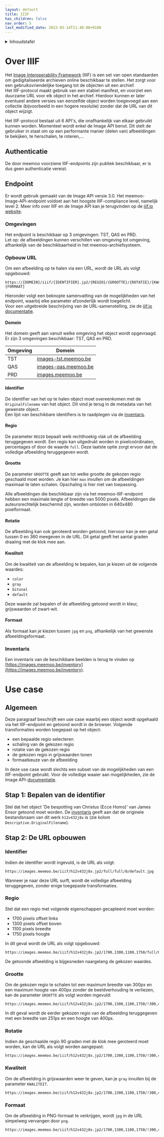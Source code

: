 ```yaml
---
layout: default
title: IIIF
has_children: false
nav_order: 5
last_modified_date: 2022-03-14T11:40:08+0100
---
```


<details markdown="block">
  <summary>
    Inhoudstafel
  </summary>
  {: .text-delta }
1. TOC
{:toc}
</details>

# Over IIIF 

Het [Image Interoperability Framework](https://iiif.io) (IIIF) is een set van open standaarden om gedigitaliseerde archieven online beschikbaar te stellen. Het zorgt voor een gebruiksvriendelijke toegang tot de objecten uit een archief.  
Het IIIF-protocol maakt gebruik van een stabiel manifest, en voorziet een duurzame URL voor elk object in het archief. Hierdoor kunnen er later eventueel andere versies van eenzelfde object worden toegevoegd aan een collectie (bijvoorbeeld in een hogere resolutie) zonder dat de URL van dit object wijzigt. 

Het IIIF-protocol bestaat uit 6 API's, die onafhankelijk van elkaar gebruikt kunnen worden. Momenteel wordt enkel de Image API benut. Dit stelt de gebruiker in staat om op een performante manier (delen van) afbeeldingen te bekijken, te herschalen, te roteren,... 

## Authenticatie

De door meemoo voorziene IIIF-endpoints zijn publiek beschikbaar, er is dus geen authenticatie vereist. 

## Endpoint

Er wordt gebruik gemaakt van de Image API versie 3.0. 
Het meemoo-Image-API-endpoint voldoet aan het hoogste IIIF-compliance level, namelijk level 2. 
Meer info over IIIF en de Image API kan je terugvinden op de [iiif.io website](https://iiif.io/api/image/3.0/). 

### Omgevingen

Het endpoint is beschikbaar op 3 omgevingen: TST, QAS en PRD.  
Let op: de afbeeldingen kunnen verschillen van omgeving tot omgeving, afhankelijk van de beschikbaarheid in het meemoo-archiefsysteem. 

### Opbouw URL

Om een afbeelding op te halen via een URL, wordt de URL als volgt opgebouwd: 

```shell
https://{DOMEIN}/iiif/{IDENTIFIER}.jp2/{REGIO}/{GROOTTE}/{ROTATIE}/{KWALITEIT}.{FORMAAT}
```

Hieronder volgt een beknopte samenvatting van de mogelijkheden van het endpoint, waarbij elke parameter afzonderlijk wordt toegelicht.  
Voor een uitgebreide beschrijving van de URL-samenstelling, zie de [iiif.io documentatie](https://iiif.io/api/image/3.0/#21-image-request-uri-syntax).

#### Domein

Het domein geeft aan vanuit welke omgeving het object wordt opgevraagd. Er zijn 3 omgevingen beschikbaar: TST, QAS en PRD.  

| Omgeving | Domein                                               |
|----------|------------------------------------------------------|
| TST      | [images-tst.meemoo.be](https://images-tst.meemoo.be) |
| QAS      | [images-qas.meemoo.be](https://images-qas.meemoo.be) |
| PRD      | [images.meemoo.be](https://images.meemoo.be)         |


#### Identifier

De identifier van het op te halen object moet overeenkomen met de `OriginalFilename` van het object. Dit vind je terug in de metadata van het gewenste object.  
Een lijst van beschikbare identifiers is te raadplegen via de [inventaris](https://images.meemoo.be/inventory).

#### Regio

De parameter `REGIO` bepaalt welk rechthoekig vlak uit de afbeelding teruggegeven wordt. Een regio kan uitgedrukt worden in pixelcoördinaten, percentages of door de waarde `full`. Deze laatste optie zorgt ervoor dat de volledige afbeelding teruggegeven wordt. 

#### Grootte

De parameter `GROOTTE` geeft aan tot welke grootte de gekozen regio geschaald moet worden. Je kan hier `max` invullen om de afbeeldingen maximaal te laten schalen. Opschaling is hier niet van toepassing. 

Alle afbeeldingen die beschikbaar zijn via het meemoo-IIIF-endpoint hebben een maximale lengte of breedte van 5000 pixels. Afbeeldingen die auteursrechtelijk beschermd zijn, worden ontsloten in 640x480 pixelformaat. 

#### Rotatie

De afbeelding kan ook geroteerd worden getoond, hiervoor kan je een getal tussen 0 en 360 meegeven in de URL. Dit getal geeft het aantal graden draaiing met de klok mee aan. 

#### Kwaliteit

Om de kwaliteit van de afbeelding te bepalen, kan je kiezen uit de volgende waardes: 
- `color`
- `gray`
- `bitonal`
- `default` 

Deze waarde zal bepalen of de afbeelding getoond wordt in kleur, grijswaarden of zwart-wit. 

#### Formaat

Als formaat kan je kiezen tussen `jpg` en `png`, afhankelijk van het gewenste afbeeldingsformaat. 

### Inventaris

Een inventaris van de beschikbare beelden is terug te vinden op [https://images.meemoo.be/inventory](https://images.meemoo.be/inventory). 

# Use case 

## Algemeen

Deze paragraaf beschrijft een use case waarbij een object wordt opgehaald via het IIIF-endpoint en getoond wordt in de browser. 
Volgende transformaties worden toegepast op het object: 
- een bepaalde regio selecteren
- schaling van de gekozen regio
- rotatie van de gekozen regio
- de gekozen regio in grijswaarden tonen
- formaatkeuze van de afbeelding

In deze use case wordt slechts een subset van de mogelijkheden van een IIIF-endpoint gebruikt. Voor de volledige waaier aan mogelijkheden, zie de Image API-[documentatie](https://iiif.io/api/image/3.0/#21-image-request-uri-syntax). 

## Stap 1: Bepalen van de identifier

Stel dat het object 'De bespotting van Christus (Ecce Homo)' van James Ensor getoond moet worden. De [inventaris](https://images.meemoo.be/inventory) geeft aan dat de originele bestandsnaam van dit werk `h12v432j8x` is (zie kolom `Descriptive.OriginalFilename`). 

## Stap 2: De URL opbouwen

### Identifier

Indien de identifier wordt ingevuld, is de URL als volgt: 

```shell 
https://images.meemoo.be/iiif/h12v432j8x.jp2/full/full/0/default.jpg
```

Wanneer je naar deze URL surft, wordt de volledige afbeelding teruggegeven, zonder enige toegepaste transformaties.  

### Regio

Stel dat een regio met volgende eigenschappen gecapteerd moet worden: 
- 1700 pixels offset links
- 1300 pixels offset boven
- 1100 pixels breedte
- 1750 pixels hoogte

In dit geval wordt de URL als volgt opgebouwd: 

```shell
https://images.meemoo.be/iiif/h12v432j8x.jp2/1700,1300,1100,1750/full/0/default.jpg
```

De getoonde afbeelding is bijgesneden naargelang de gekozen waardes. 

### Grootte

Om de gekozen regio te schalen tot een maximum breedte van 300px en een maximum hoogte van 400px zonder de beeldverhouding te verliezen, kan de parameter `GROOTTE` als volgt worden ingevuld:

```shell
https://images.meemoo.be/iiif/h12v432j8x.jp2/1700,1300,1100,1750/!300,400/0/default.jpg
```

In dit geval wordt de eerder gekozen regio van de afbeelding teruggegeven met een breedte van 251px en een hoogte van 400px. 

### Rotatie

Indien de geschaalde regio 90 graden met de klok mee geroteerd moet worden, kan de URL als volgt worden aangepast: 

```shell
https://images.meemoo.be/iiif/h12v432j8x.jp2/1700,1300,1100,1750/!300,400/90/default.jpg
```

### Kwaliteit

Om de afbeelding in grijswaarden weer te geven, kan je `gray` invullen bij de parameter `KWALITEIT`. 

```shell
https://images.meemoo.be/iiif/h12v432j8x.jp2/1700,1300,1100,1750/!300,400/90/gray.jpg
```

### Formaat

Om de afbeelding in PNG-formaat te verkrijgen, wordt `jpg` in de URL simpelweg vervangen door `png`. 

``` shell
https://images.meemoo.be/iiif/h12v432j8x.jp2/1700,1300,1100,1750/!300,400/90/gray.jpg
```

